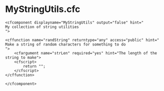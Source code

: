 # MyStringUtils.cfc
	<cfcomponent displayname="MyStringUtils" output="false" hint="
	My collection of string utilities
	">
	
	<cffunction name="randString" returntype="any" access="public" hint="
	Make a string of random characters for something to do	
	">
		<cfargument name="strLen" required="yes" hint="The length of the string to make">
		<cfscript>
			return "";
		</cfscript>
	</cffunction>
	
	</cfcomponent>